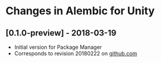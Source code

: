 # Changes in Alembic for Unity

## [0.1.0-preview] - 2018-03-19

- Initial version for Package Manager
- Corresponds to revision 20180222 on [github.com](https://github.com/unity3d-jp/AlembicImporter/releases)
